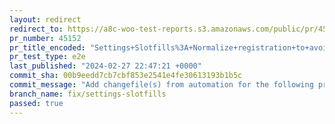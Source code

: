 ```yaml
---
layout: redirect
redirect_to: https://a8c-woo-test-reports.s3.amazonaws.com/public/pr/45152/e2e/index.html
pr_number: 45152
pr_title_encoded: "Settings+Slotfills%3A+Normalize+registration+to+avoid+conflicts"
pr_test_type: e2e
last_published: "2024-02-27 22:47:21 +0000"
commit_sha: 00b9eedd7cb7cbf853e2541e4fe30613193b1b5c
commit_message: "Add changefile(s) from automation for the following project(s): wooco…"
branch_name: fix/settings-slotfills
passed: true
---
```

